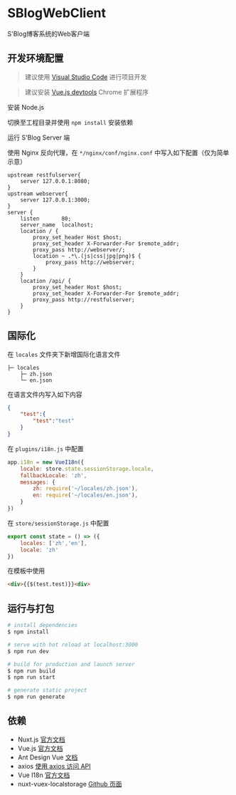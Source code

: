 # SBlogWebClient

S'Blog博客系统的Web客户端


## 开发环境配置

> 建议使用 [Visual Studio Code](https://code.visualstudio.com/) 进行项目开发

> 建议安装 [Vue.js devtools](https://chrome.google.com/webstore/detail/vuejs-devtools/nhdogjmejiglipccpnnnanhbledajbpd) Chrome 扩展程序

安装 Node.js

切换至工程目录并使用 `npm install` 安装依赖

运行 S'Blog Server 端

使用 Nginx 反向代理，在 `*/nginx/conf/nginx.conf` 中写入如下配置（仅为简单示意）
```
upstream restfulserver{
    server 127.0.0.1:8080;
}
upstream webserver{
    server 127.0.0.1:3000;
}
server {
    listen       80;
    server_name  localhost;
    location / {
        proxy_set_header Host $host;
        proxy_set_header X-Forwarder-For $remote_addr;
        proxy_pass http://webserver/;
        location ~ .*\.(js|css|jpg|png)$ {
            proxy_pass http://webserver;
        } 
    }
    location /api/ {
        proxy_set_header Host $host;
        proxy_set_header X-Forwarder-For $remote_addr;
        proxy_pass http://restfulserver;
    }
}
```


## 国际化

在 `locales` 文件夹下新增国际化语言文件
```
├─ locales
    ├─ zh.json
    └─ en.json
```

在语言文件内写入如下内容
```json
{
    "test":{
        "test":"test"
    }
}
```

在 `plugins/i18n.js` 中配置
```js
app.i18n = new VueI18n({
    locale: store.state.sessionStorage.locale,
    fallbackLocale: 'zh',
    messages: {
        zh: require('~/locales/zh.json'),
        en: require('~/locales/en.json'),
    }
})
```

在 `store/sessionStorage.js` 中配置
```js
export const state = () => ({
    locales: ['zh','en'],
    locale: 'zh'
})
```

在模板中使用
```html
<div>{{$(test.test)}}<div>
```


## 运行与打包

``` bash
# install dependencies
$ npm install

# serve with hot reload at localhost:3000
$ npm run dev

# build for production and launch server
$ npm run build
$ npm run start

# generate static project
$ npm run generate
```


## 依赖

- Nuxt.js [官方文档](https://nuxtjs.org/guide)
- Vue.js [官方文档](https://cn.vuejs.org/)
- Ant Design Vue [文档](https://www.antdv.com/docs/vue/introduce/)
- axios [使用 axios 访问 API](https://cn.vuejs.org/v2/cookbook/using-axios-to-consume-apis.html)
- Vue I18n [官方文档](https://kazupon.github.io/vue-i18n/zh/introduction.html)
- nuxt-vuex-localstorage [Github 页面](https://github.com/rubystarashe/nuxt-vuex-localstorage)